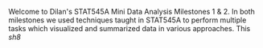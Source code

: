 Welcome to Dilan's STAT545A Mini Data Analysis Milestones 1 & 2. In both milestones we used techniques taught in STAT545A to perform multiple tasks which visualized and summarized data in various approaches. 
This *sh8* 
